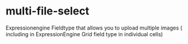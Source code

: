 multi-file-select
=================

Expressionengine Fieldtype that allows you to upload multiple images ( including in ExpressionEngine Grid field type in individual cells)
